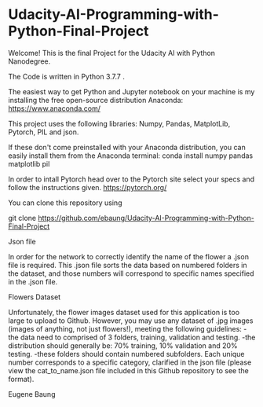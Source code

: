 # Udacity-AI-Programming-with-Python-Final-Project

Welcome! This is the final Project for the Udacity AI with Python Nanodegree.

The Code is written in Python 3.7.7 . 

The easiest way to get Python and Jupyter notebook on your machine is my installing the free open-source distribution Anaconda:
https://www.anaconda.com/

This project uses the following libraries: Numpy, Pandas, MatplotLib, Pytorch, PIL and json.

If these don't come preinstalled with your Anaconda distribution, you can easily install them from the Anaconda terminal:
conda install numpy pandas matplotlib pil

In order to intall Pytorch head over to the Pytorch site select your specs and follow the instructions given. 
https://pytorch.org/

You can clone this repository using

git clone https://github.com/ebaung/Udacity-AI-Programming-with-Python-Final-Project


Json file

In order for the network to correctly identify the name of the flower a .json file is required. This .json file sorts the data based on numbered folders in the dataset, and those numbers will correspond to specific names specified in the .json file. 

Flowers Dataset

Unfortunately, the flower images dataset used for this application is too large to upload to Github. However, you may use any dataset of .jpg images (images of anything, not just flowers!), meeting the following guidelines:
-the data need to comprised of 3 folders, training, validation and testing.
-the distribution should generally be: 70% training, 10% validation and 20% testing. 
-these folders should contain numbered subfolders. Each unique number corresponds to a specific category, clarified in the json file
(please view the cat_to_name.json file included in this Github repository to see the format).


Eugene Baung
